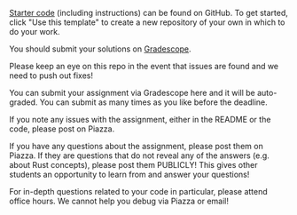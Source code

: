[Starter code](https://github.com/mcoblenz/CSE-210-WI24-Rust-PA) (including instructions) can be found on GitHub. To get started, click "Use this template" to create a new repository of your own in which to do your work.

You should submit your solutions on [Gradescope](https://www.gradescope.com/courses/699955/assignments/3952453/).

Please keep an eye on this repo in the event that issues are found and we need to push out fixes!

You can submit your assignment via Gradescope here and it will be auto-graded. You can submit as many times as you like before the deadline. 

If you note any issues with the assignment, either in the README or the code, please post on Piazza. 

If you have any questions about the assignment, please post them on Piazza. If they are questions that do not reveal any of the answers (e.g. about Rust concepts), please post them PUBLICLY! This gives other students an opportunity to learn from and answer your questions!

For in-depth questions related to your code in particular, please attend office hours. We cannot help you debug via Piazza or email!
